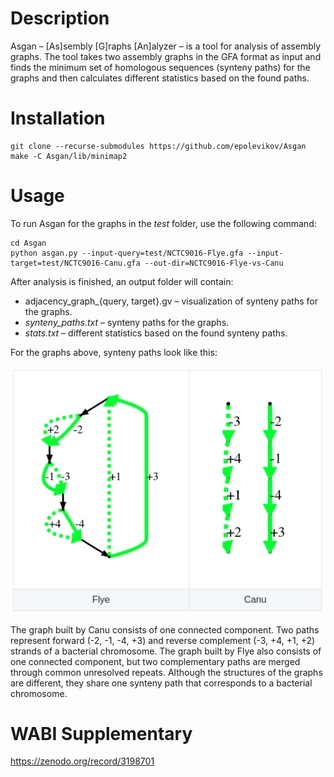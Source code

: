 # Description
Asgan – [As]sembly [G]raphs [An]alyzer – is a tool for analysis of assembly graphs.
The tool takes two assembly graphs in the GFA format as input and finds the minimum set of
homologous sequences (synteny paths) for the graphs and then calculates different statistics
based on the found paths.

# Installation
```
git clone --recurse-submodules https://github.com/epolevikov/Asgan
make -C Asgan/lib/minimap2
```

# Usage
To run Asgan for the graphs in the _test_ folder, use the following command:
```
cd Asgan
python asgan.py --input-query=test/NCTC9016-Flye.gfa --input-target=test/NCTC9016-Canu.gfa --out-dir=NCTC9016-Flye-vs-Canu
```
After analysis is finished, an output folder will contain:
* adjacency_graph_{query, target}.gv – visualization of synteny paths for the graphs.
* _synteny_paths.txt_ – synteny paths for the graphs.
* _stats.txt_ – different statistics based on the found synteny paths.

For the graphs above, synteny paths look like this:

<p align="center">
    <img src="https://github.com/epolevikov/Asgan/blob/master/graph-examples/flye_vs_canu.png">
</p>

The graph built by Canu consists of one connected component. Two paths represent forward (-2, -1, -4, +3) and
reverse complement (-3, +4, +1, +2) strands of a bacterial chromosome. The graph built by Flye also consists of
one connected component, but two complementary paths are merged through common unresolved repeats. Although the
structures of the graphs are different, they share one synteny path that corresponds to a bacterial chromosome.

# WABI Supplementary

https://zenodo.org/record/3198701
